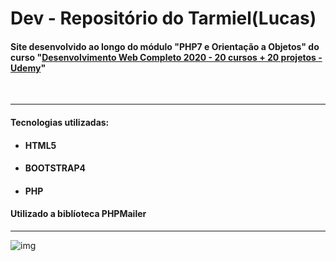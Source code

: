 <h1>Dev - Repositório do Tarmiel(Lucas)</h1>
<h4>Site desenvolvido ao longo do módulo "PHP7 e Orientação a Objetos" do curso "<a href="https://www.udemy.com/course/web-completo/">Desenvolvimento Web Completo 2020 - 20 cursos + 20 projetos - Udemy</a>"</h4>
<br>
<hr>
<h4>Tecnologias utilizadas:</h4>
<ul>
  <li><h4>HTML5</h4></li>
  <li><h4>BOOTSTRAP4</h4></li>
  <li><h4>PHP</h4></li>
</ul>

<h4>Utilizado a biblíoteca PHPMailer</h4>
<hr>

![img](https://github.com/Tarmiel/PJ_web/blob/master/app_SendEmail/mailsend.png)
